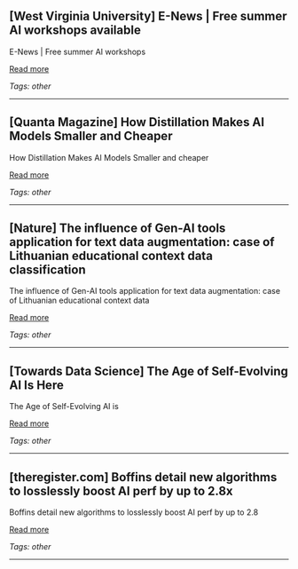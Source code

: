 ## [West Virginia University] E-News | Free summer AI workshops available

E-News | Free summer AI workshops

[Read more](https://enews.wvu.edu/articles/2025/07/18/free-summer-ai-workshops-available)

_Tags: other_

---
## [Quanta Magazine] How Distillation Makes AI Models Smaller and Cheaper

How Distillation Makes AI Models Smaller and cheaper

[Read more](https://www.quantamagazine.org/how-distillation-makes-ai-models-smaller-and-cheaper-20250718/)

_Tags: other_

---
## [Nature] The influence of Gen-AI tools application for text data augmentation: case of Lithuanian educational context data classification

The influence of Gen-AI tools application for text data augmentation: case of Lithuanian educational context data

[Read more](https://www.nature.com/articles/s41598-025-11877-z)

_Tags: other_

---
## [Towards Data Science] The Age of Self-Evolving AI Is Here

The Age of Self-Evolving AI is

[Read more](https://towardsdatascience.com/the-age-of-self-evolving-ai-is-here/)

_Tags: other_

---
## [theregister.com] Boffins detail new algorithms to losslessly boost AI perf by up to 2.8x

Boffins detail new algorithms to losslessly boost AI perf by up to 2.8

[Read more](https://www.theregister.com/2025/07/17/new_algorithms_boost_ai_perf/)

_Tags: other_

---
